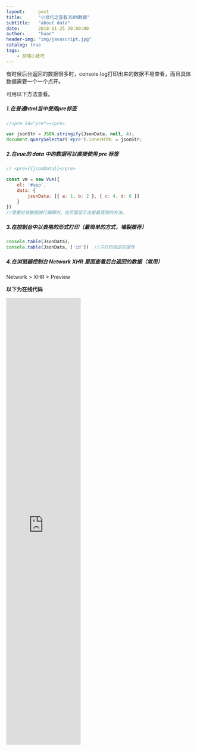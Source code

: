 ```yaml
---
layout:     post
title:      "小技巧之查看JSON数据"
subtitle:   "about data"
date:       2018-11-25 20:00:00
author:     "huan"
header-img: "img/javascript.jpg"
catalog: true
tags:
    - 前端小技巧
---
```


有时候后台返回的数据很多时，console.log打印出来的数据不易查看，而且具体数据需要一个一个点开。

可用以下方法查看。

##### 1.在普通html当中使用pre标签

```javascript
//<pre id="pre"></pre>

var jsonStr = JSON.stringify(JsonData, null, 4);
document.querySelector('#pre').innerHTML = jsonStr;
```



##### 2.在vue的 data 中的数据可以直接使用 pre 标签

```javascript
// <pre>{{jsonData}}</pre>

const vm = new Vue({
    el: '#app',
    data: {
        jsonData: [{ a: 1, b: 2 }, { c: 4, d: 6 }]
    }
})
//需要对该数据进行编辑时，在页面显示出是最直观的方法。
```



##### 3.在控制台中以表格的形式打印（最简单的方式，墙裂推荐）

```javascript
console.table(JsonData);
console.table(JsonData, ['id'])  //只打印指定的属性
```



##### 4.在浏览器控制台 Network   XHR  里面查看后台返回的数据（常用）

Network > XHR  > Preview



**以下为在线代码**

<div>
     <iframe name="myiframe" id="myrame" src="https://codepen.io/lichenghuan/pen/RqJbGx/?editors=1000" frameborder="0" align="left" width="200" height="1200" scrolling="yes">
            <p>你的浏览器不支持iframe标签</p>
        </iframe>
</div>












